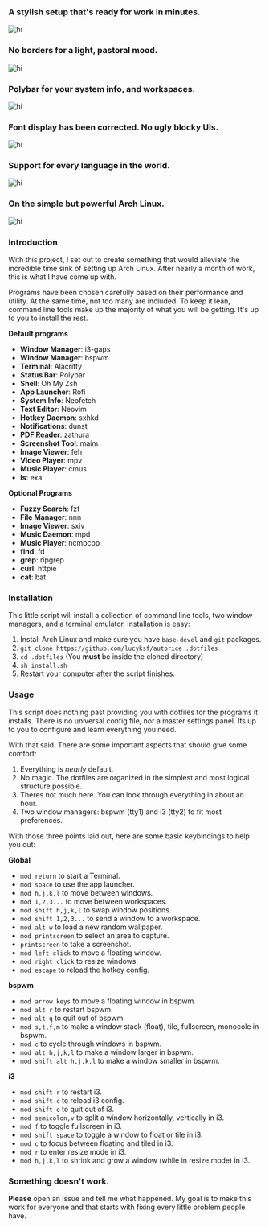 ### A stylish setup that's ready for work in minutes.
![hi](previews/desktop.png)

### No borders for a light, pastoral mood.
![hi](previews/minimal.png)

### Polybar for your system info, and workspaces.
![hi](previews/polybar.png)

### Font display has been corrected. No ugly blocky UIs.
![hi](previews/fonts.png)

### Support for every language in the world.
![hi](previews/languages.png)

### On the simple but powerful Arch Linux.
![hi](previews/arch.png)


### Introduction 

With this project, I set out to create something that would alleviate the incredible time sink of setting up Arch Linux. After nearly a month of work, this is what I have come up with. 

Programs have been chosen carefully based on their performance and utility. At the same time, not too many are included. To keep it lean, command line tools make up the majority of what you will be getting. It's up to you to install the rest. 

**Default programs**

* **Window Manager**: i3-gaps
* **Window Manager**: bspwm
* **Terminal**: Alacritty
* **Status Bar**: Polybar
* **Shell**: Oh My Zsh 
* **App Launcher**: Rofi
* **System Info**: Neofetch
* **Text Editor**: Neovim
* **Hotkey Daemon**: sxhkd
* **Notifications**: dunst
* **PDF Reader**: zathura
* **Screenshot Tool**: maim
* **Image Viewer**: feh
* **Video Player**: mpv
* **Music Player**: cmus
* **ls**: exa 

**Optional Programs**

* **Fuzzy Search**: fzf
* **File Manager**: nnn
* **Image Viewer**: sxiv
* **Music Daemon**: mpd
* **Music Player**: ncmpcpp
* **find**: fd
* **grep**: ripgrep
* **curl**: httpie
* **cat**: bat

### Installation

This little script will install a collection of command line tools, two window managers, and a terminal emulator. Installation is easy:

1. Install Arch Linux and make sure you have `base-devel` and `git` packages.
2. `git clone https://github.com/lucyksf/autorice .dotfiles`
3. `cd .dotfiles` (You **must** be inside the cloned directory)
4. `sh install.sh`
5. Restart your computer after the script finishes.

### Usage

This script does nothing past providing you with dotfiles for the programs it installs. There is no universal config file, nor a master settings panel. Its up to you to configure and learn everything you need.

With that said. There are some important aspects that should give some comfort:

1. Everything is *nearly* default. 
2. No magic. The dotfiles are organized in the simplest and most logical structure possible. 
3. Theres not much here. You can look through everything in about an hour. 
4. Two window managers: bspwm (tty1) and i3 (tty2) to fit most preferences. 

With those three points laid out, here are some basic keybindings to help you out:

**Global**

* `mod return` to start a Terminal.
* `mod space` to use the app launcher.
* `mod h,j,k,l` to move between windows.
* `mod 1,2,3...` to move between workspaces.
* `mod shift h,j,k,l` to swap window positions.
* `mod shift 1,2,3...` to send a window to a workspace.
* `mod alt w` to load a new random wallpaper.
* `mod printscreen` to select an area to capture. 
* `printscreen` to take a screenshot.
* `mod left click` to move a floating window.
* `mod right click` to resize windows.
* `mod escape` to reload the hotkey config.

**bspwm**

* `mod arrow keys` to move a floating window in bspwm.
* `mod alt r` to restart bspwm.
* `mod alt q` to quit out of bspwm.
* `mod s,t,f,m` to make a window stack (float), tile, fullscreen, monocole in bspwm.
* `mod c` to cycle through windows in bspwm.
* `mod alt h,j,k,l` to make a window larger in bspwm.
* `mod shift alt h,j,k,l` to make a window smaller in bspwm.

**i3**

* `mod shift r` to restart i3.
* `mod shift c` to reload i3 config.
* `mod shift e` to quit out of i3.
* `mod semicolon,v` to split a window horizontally, vertically in i3.
* `mod f` to toggle fullscreen in i3.
* `mod shift space` to toggle a window to float or tile in i3.
* `mod c` to focus between floating and tiled in i3.
* `mod r` to enter resize mode in i3.
* `mod h,j,k,l` to shrink and grow a window (while in resize mode) in i3.

### Something doesn't work. 

**Please** open an issue and tell me what happened. My goal is to make this work for everyone and that starts with fixing every little problem people have.

